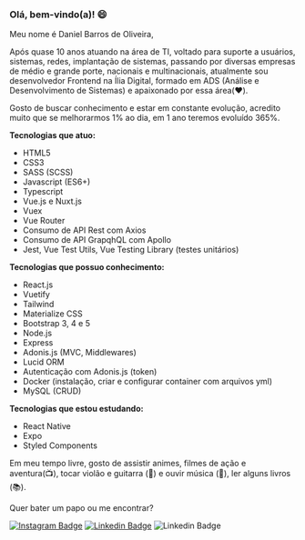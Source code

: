 ### Olá, bem-vindo(a)! :smile:

Meu nome é Daniel Barros de Oliveira, 

Após quase 10 anos atuando na área de TI, voltado para suporte a usuários, sistemas, redes, implantação de sistemas, passando por diversas empresas de médio e grande porte, nacionais e multinacionais, atualmente sou desenvolvedor Frontend na Ília Digital, formado em ADS (Análise e Desenvolvimento de Sistemas) e apaixonado por essa área(:heart:).

Gosto de buscar conhecimento e estar em constante evolução, acredito muito que se melhorarmos 1% ao dia, em 1 ano teremos evoluído 365%.

**Tecnologias que atuo:**

- HTML5
- CSS3
- SASS (SCSS)
- Javascript (ES6+)
- Typescript
- Vue.js e Nuxt.js
- Vuex
- Vue Router
- Consumo de API Rest com Axios
- Consumo de API GrapqhQL com Apollo
- Jest, Vue Test Utils, Vue Testing Library (testes unitários)

**Tecnologias que possuo conhecimento:**

- React.js
- Vuetify
- Tailwind
- Materialize CSS
- Bootstrap 3, 4 e 5
- Node.js
- Express
- Adonis.js (MVC, Middlewares)
- Lucid ORM
- Autenticação com Adonis.js (token)
- Docker (instalação, criar e configurar container com arquivos yml)
- MySQL (CRUD)

**Tecnologias que estou estudando:**

- React Native
- Expo
- Styled Components

Em meu tempo livre, gosto de assistir animes, filmes de ação e aventura(:tv:), tocar violão e guitarra (:guitar:) e ouvir música (:musical_note:), ler alguns livros (:books:).

Quer bater um papo ou me encontrar?

[![Instagram Badge](https://img.shields.io/badge/-Instagram-red?style=flat-square&labelColor=red&logo=instagram&logoColor=white&link=https://www.instagram.com/danieloliveira_dev/)](https://www.instagram.com/danieloliveira_dev/)
[![Linkedin Badge](https://img.shields.io/badge/-LinkedIn-blue?style=flat-square&logo=Linkedin&logoColor=white&link=https://www.linkedin.com/in/danielbarrosdeoliveira/)](https://www.linkedin.com/in/danielbarrosdeoliveira/)
![Linkedin Badge](https://img.shields.io/static/v1?label=email&message=danielbarrosdeoliveira@outlook.com&color=blue)
